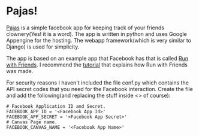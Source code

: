 Pajas!
=====

[Pajas](http://apps.facebook.com/pajaspoint) is a simple facebook app
for keeping track of your friends clownery(Yes! it is a word). The app
is written in python and uses Google Appengine for the hosting. The
webapp framework(which is very similar to Django) is used for
simplicity.

The app is based on an example app that Facebook has that is called
[Run with Friends](http://apps.facebook.com/runwithfriends/). I
recommend the
[tutorial](http://developers.facebook.com/docs/samples/canvas/) that
explains how Run with Friends was made.

For security reasons I haven't included the file conf.py which
contains the API secret codes that you need for the Facebook
interaction. Create the file and add the following(and replacing the
stuff inside <> of course):

    # Facebook Application ID and Secret.
    FACEBOOK_APP_ID = '<Facebook App Id>'
    FACEBOOK_APP_SECRET = '<Facebook App Secret>'
    # Canvas Page name.
    FACEBOOK_CANVAS_NAME = '<Facebook App Name>'



